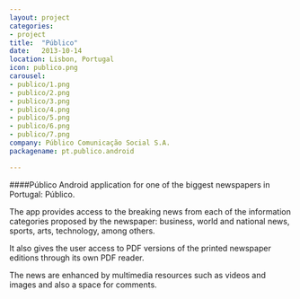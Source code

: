 ```yaml
---
layout: project
categories:
- project
title:  "Público"
date:   2013-10-14
location: Lisbon, Portugal
icon: publico.png
carousel:
- publico/1.png
- publico/2.png
- publico/3.png
- publico/4.png
- publico/5.png
- publico/6.png
- publico/7.png
company: Público Comunicação Social S.A.
packagename: pt.publico.android

---
```

####Público
Android application for one of the biggest newspapers in Portugal: Público.  

The app provides access to the breaking news from each of the information categories
proposed by the newspaper: business, world and national news, sports, arts, technology,
among others.  

It also gives the user access to PDF versions of the printed newspaper editions through
its own PDF reader.  

The news are enhanced by multimedia resources such as videos and images and also a
space for comments.
